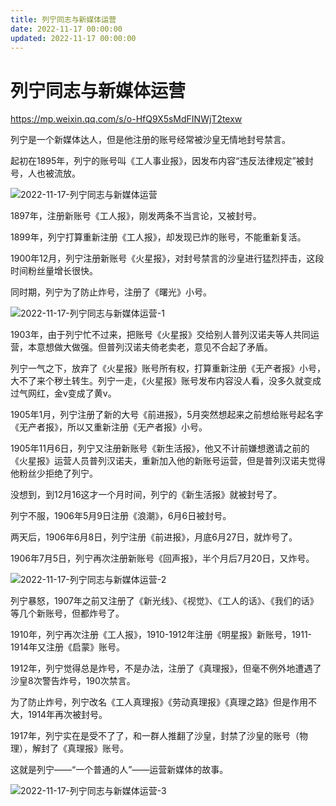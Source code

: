 ```yaml
---
title: 列宁同志与新媒体运营
date: 2022-11-17 00:00:00
updated: 2022-11-17 00:00:00
---
```


# 列宁同志与新媒体运营

https://mp.weixin.qq.com/s/o-HfQ9X5sMdFINWjT2texw

列宁是一个新媒体达人，但是他注册的账号经常被沙皇无情地封号禁言。

起初在1895年，列宁的账号叫《工人事业报》，因发布内容“违反法律规定”被封号，人也被流放。

![2022-11-17-列宁同志与新媒体运营](assets/2022-11-17-列宁同志与新媒体运营.jpeg)

1897年，注册新账号《工人报》，刚发两条不当言论，又被封号。

1899年，列宁打算重新注册《工人报》，却发现已炸的账号，不能重新复活。

1900年12月，列宁注册新账号《火星报》，对封号禁言的沙皇进行猛烈抨击，这段时间粉丝量增长很快。

同时期，列宁为了防止炸号，注册了《曙光》小号。

![2022-11-17-列宁同志与新媒体运营-1](assets/2022-11-17-列宁同志与新媒体运营-1.jpeg)

1903年，由于列宁忙不过来，把账号《火星报》交给别人普列汉诺夫等人共同运营，本意想做大做强。但普列汉诺夫倚老卖老，意见不合起了矛盾。

列宁一气之下，放弃了《火星报》账号所有权，打算重新注册《无产者报》小号，大不了来个秽土转生。列宁一走，《火星报》账号发布内容没人看，没多久就变成过气网红，金v变成了黄v。

1905年1月，列宁注册了新的大号《前进报》，5月突然想起来之前想给账号起名字《无产者报》，所以又重新注册《无产者报》小号。

1905年11月6日，列宁又注册新账号《新生活报》，他又不计前嫌想邀请之前的《火星报》运营人员普列汉诺夫，重新加入他的新账号运营，但是普列汉诺夫觉得他粉丝少拒绝了列宁。

没想到，到12月16这才一个月时间，列宁的《新生活报》就被封号了。

列宁不服，1906年5月9日注册《浪潮》，6月6日被封号。

两天后，1906年6月8日，列宁注册《前进报》，月底6月27日，就炸号了。

1906年7月5日，列宁再次注册新账号《回声报》，半个月后7月20日，又炸号。

![2022-11-17-列宁同志与新媒体运营-2](assets/2022-11-17-列宁同志与新媒体运营-2.jpeg)

列宁暴怒，1907年之前又注册了《新光线》、《视觉》、《工人的话》、《我们的话》等几个新账号，但都炸号了。

1910年，列宁再次注册《工人报》，1910-1912年注册《明星报》新账号，1911-1914年又注册《启蒙》账号。

1912年，列宁觉得总是炸号，不是办法，注册了《真理报》，但毫不例外地遭遇了沙皇8次警告炸号，190次禁言。

为了防止炸号，列宁改名《工人真理报》《劳动真理报》《真理之路》但是作用不大，1914年再次被封号。

1917年，列宁实在是受不了了，和一群人推翻了沙皇，封禁了沙皇的账号（物理），解封了《真理报》账号。

这就是列宁——“一个普通的人”——运营新媒体的故事。

![2022-11-17-列宁同志与新媒体运营-3](assets/2022-11-17-列宁同志与新媒体运营-3.jpeg)

